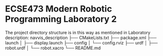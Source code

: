 # ECSE473 Modern Robotic Programming Laboratory 2
The project directory structure is in this way as mentioned in Laboratory description:
navvis_description
├── CMakeLists.txt
├── package.xml
├── launch
│   ├── display.launch 
├── config
│   └── config.rviz
├── urdf
│   ├── robot.urdf
│   └── robot.xacro
└── README.md



